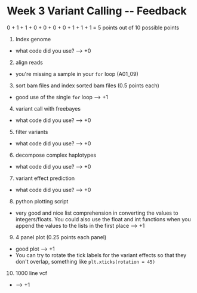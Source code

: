 # Week 3 Variant Calling -- Feedback

0 + 1 + 1 + 0 + 0 + 0 + 0 + 1 + 1 + 1 = 5 points out of 10 possible points

1. Index genome

  * what code did you use? --> +0

2. align reads

  * you're missing a sample in your `for` loop (A01_09)


3. sort bam files and index sorted bam files (0.5 points each)

  * good use of the single `for` loop --> +1

4. variant call with freebayes

  * what code did you use? --> +0

5. filter variants

  * what code did you use? --> +0

6. decompose complex haplotypes

  * what code did you use? --> +0

7. variant effect prediction

  * what code did you use? --> +0

8. python plotting script

  * very good and nice list comprehension in converting the values to integers/floats. You could also use the float and int functions when you append the values to the lists in the first place --> +1

9. 4 panel plot (0.25 points each panel)

  * good plot --> +1
  * You can try to rotate the tick labels for the variant effects so that they don't overlap, something like `plt.xticks(rotation = 45)`

10. 1000 line vcf

  * --> +1
